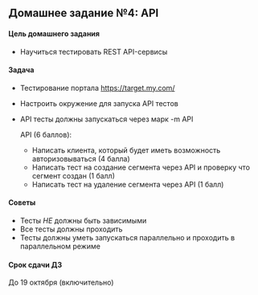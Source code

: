 ## Домашнее задание №4: API

#### Цель домашнего задания

  * Научиться тестировать REST API-сервисы


#### Задача
* Тестирование портала https://target.my.com/
* Настроить окружение для запуска API тестов
* API тесты должны запускаться через марк -m API
 
    API (6 баллов):
     * Написать клиента, который будет иметь возможность авторизовываться (4 балла)
     * Написать тест на создание сегмента через API и проверку что сегмент создан (1 балл)
     * Написать тест на удаление сегмента через API (1 балл)

#### Советы
  * Тесты *НЕ* должны быть зависимыми
  * Все тесты должны проходить
  * Тесты должны уметь запускаться параллельно и проходить в параллельном режиме
 
#### Срок сдачи ДЗ

  До 19 октября (включительно)